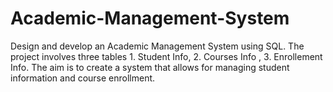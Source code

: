 # Academic-Management-System
Design and develop an Academic Management System using SQL. The project involves three tables 1. Student Info, 2. Courses Info , 3. Enrollement Info. The aim is to create a system that allows for managing student information and course enrollment. 
